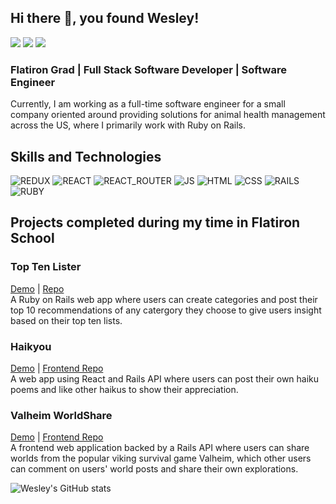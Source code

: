 ## Hi there 👋, you found Wesley!

[<img src="https://img.shields.io/badge/LinkedIn-0077B5?style=for-the-badge&logo=linkedin&logoColor=white">](https://www.linkedin.com/in/wesleyabeck/) [<img src="https://img.shields.io/badge/Twitter-1DA1F2?style=for-the-badge&logo=twitter&logoColor=white">](https://twitter.com/wizbeck21) [<img src="https://img.shields.io/badge/Medium-12100E?style=for-the-badge&logo=medium&logoColor=white">](https://wes-beck21.medium.com/)
<br />

### Flatiron Grad | Full Stack Software Developer | Software Engineer
Currently, I am working as a full-time software engineer for a small company oriented around providing solutions for animal health management across the US, where I primarily work with Ruby on Rails.

## Skills and Technologies
 ![REDUX](https://img.shields.io/badge/Redux-593D88?style=for-the-badge&logo=redux&logoColor=white) ![REACT](https://img.shields.io/badge/React-20232A?style=for-the-badge&logo=react&logoColor=61DAFB) ![REACT_ROUTER](https://img.shields.io/badge/React_Router-CA4245?style=for-the-badge&logo=react-router&logoColor=white) ![JS](https://img.shields.io/badge/JavaScript-323330?style=for-the-badge&logo=javascript&logoColor=F7DF1E) ![HTML](https://img.shields.io/badge/HTML5-E34F26?style=for-the-badge&logo=html5&logoColor=white) ![CSS](https://img.shields.io/badge/CSS3-1572B6?style=for-the-badge&logo=css3&logoColor=white) ![RAILS](https://img.shields.io/badge/Ruby_on_Rails-CC0000?style=for-the-badge&logo=ruby-on-rails&logoColor=white) ![RUBY](https://img.shields.io/badge/Ruby-CC342D?style=for-the-badge&logo=ruby&logoColor=white)

## Projects completed during my time in Flatiron School

### Top Ten Lister
[Demo](https://youtu.be/Fy_VusrE4yk) | [Repo](https://github.com/wizbeck21/toptenlister)<br />
A Ruby on Rails web app where users can create categories and post their top 10 recommendations of any catergory they choose to give users insight based on their top ten lists. 

### Haikyou
[Demo](https://youtu.be/WtLV_0hBcGI) | [Frontend Repo](https://github.com/wizbeck21/haikyou-client)<br />
A web app using React and Rails API where users can post their own haiku poems and like other haikus to show their appreciation.

### Valheim WorldShare
[Demo](https://youtu.be/ck2n4_GCJK8) | [Frontend Repo](https://github.com/wizbeck21/valheim-worldshare-frontend) <br />
A frontend web application backed by a Rails API where users can share worlds from the popular viking survival game Valheim, which other users can comment on users' world posts and share their own explorations.


![Wesley's GitHub stats](https://github-readme-stats.vercel.app/api?username=wizbeck21&show_icons=true&theme=tokyonight)


